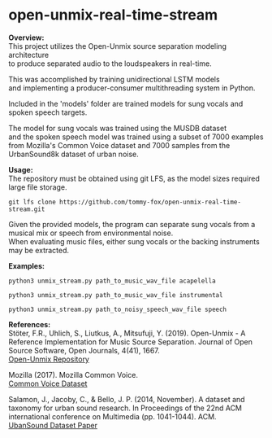 # open-unmix-real-time-stream

<b>Overview:</b><br>
This project utilizes the Open-Unmix source separation modeling architecture <br>
to produce separated audio to the loudspeakers in real-time. <br>

This was accomplished by training unidirectional LSTM models <br>
and implementing a producer-consumer multithreading system in Python. <br>

Included in the 'models' folder are trained models for sung vocals and spoken speech targets.

The model for sung vocals was trained using the MUSDB dataset <br>
and the spoken speech model was trained using a subset of 7000 examples <br>
from Mozilla's Common Voice dataset and 7000 samples from the UrbanSound8k dataset of urban noise. 

<b>Usage:</b><br>
The repository must be obtained using git LFS, as the model sizes required large file storage.
```
git lfs clone https://github.com/tommy-fox/open-unmix-real-time-stream.git
```

Given the provided models, the program can separate sung vocals from a musical mix or speech from environmental noise.<br>
When evaluating music files, either sung vocals or the backing instruments may be extracted.

<b>Examples:</b><br>
```
python3 unmix_stream.py path_to_music_wav_file acapelella
```
```
python3 unmix_stream.py path_to_music_wav_file instrumental
```
```
python3 unmix_stream.py path_to_noisy_speech_wav_file speech
```
<b>References:</b><br>
Stöter, F.R., Uhlich, S., Liutkus, A., Mitsufuji, Y. (2019). Open-Unmix - A Reference Implementation for Music Source Separation. Journal of Open Source Software, Open Journals, 4(41), 1667.<br>
[Open-Unmix Repository](https://github.com/sigsep/open-unmix-pytorch/blob/master/README.md)

Mozilla (2017). Mozilla Common Voice.<br> 
[Common Voice Dataset](https://voice.mozilla.org/en)


Salamon, J., Jacoby, C., & Bello, J. P. (2014, November). A dataset and taxonomy for urban sound research. In Proceedings of the 22nd ACM international conference on Multimedia (pp. 1041-1044). ACM.<br>
[UbanSound Dataset Paper](https://www.researchgate.net/profile/Justin_Salamon/publication/267269056_A_Dataset_and_Taxonomy_for_Urban_Sound_Research/links/544936af0cf2f63880810a84/A-Dataset-and-Taxonomy-for-Urban-Sound-Research.pdf)
